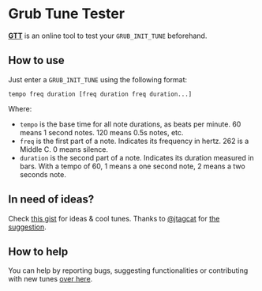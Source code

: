 # Grub Tune Tester

[**GTT**](https://breadmaker.github.io/grub-tune-tester/) is an online tool to test your `GRUB_INIT_TUNE` beforehand.

## How to use

Just enter a `GRUB_INIT_TUNE` using the following format:

`tempo freq duration [freq duration freq duration...]`

Where:

 - `tempo` is the base time for all note durations, as beats per minute. 60 means 1 second notes. 120 means 0.5s notes, etc.
 - `freq` is the first part of a note. Indicates its frequency in hertz. 262 is a Middle C. 0 means silence.
 - `duration` is the second part of a note. Indicates its duration measured in bars. With a tempo of 60, 1 means a one second note, 2 means a two seconds note.

## In need of ideas?

Check [this gist](https://gist.github.com/ArtBIT/cfb030c0791b42330381acce33f82ca0) for ideas & cool tunes. Thanks to [@jtagcat](https://github.com/jtagcat) for [the suggestion](https://github.com/BreadMaker/grub-tune-tester/issues/8).

## How to help

You can help by reporting bugs, suggesting functionalities or contributing with
new tunes [over here](https://github.com/BreadMaker/grub-tune-tester/issues/new).
